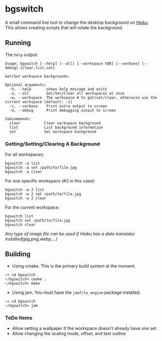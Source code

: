 # bgswitch

A small command line tool to change the desktop background on [Haiku](https://haiku-os.org).  This allows creating scripts that will rotate the background.


## Running

The `help` output:
```
Usage: bgswitch [--help] [--all] [--workspace VAR] [--verbose] [--debug] {clear,list,set}

Get/Set workspace backgrounds.

Optional arguments:
  -h, --help       shows help message and exits
  -a, --all        Get/Set/Clear all workspaces at once
  -w, --workspace  The workspace # to get/set/clear, otherwise use the current workspace [default: -1]
  -v, --verbose    Print extra output to screen
  -d, --debug      Print debugging output to screen

Subcommands:
  clear           Clear workspace background
  list            List background information
  set             Set workspace background
```

### Getting/Setting/Clearing A Background

For all workspaces:
```
bgswitch -a list
bgswitch -a set /path/to/file.jpg
bgswitch -a clear
```

For one specific workspace (#2 in this case):
```
bgswitch -w 2 list
bgswitch -w 2 set /path/to/file.jpg
bgswitch -w 2 clear
```

For the current workspace:
```
bgswitch list
bgswitch set /path/to/file.jpg
bgswitch clear
```

*Any type of image file can be used if Haiku has a data translator installed(jpg,png,webp,...)*


## Building

- Using cmake.  This is the primary build system at the moment.
```
~> cd bgswitch
~/bgswitch> cmake .
~/bgswitch> make
```

- Using jam.  You must have the `jamfile_engine` package installed.
```
~> cd bgswitch
~/bgswitch> jam
```


### ToDo Items
- Allow setting a wallpaper if the workspace doesn't already have one set.
- Allow changing the scaling mode, offset, and text outline

